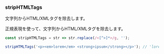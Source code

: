 ### stripHTMLTags

文字列からHTML/XMLタグを除去します。

正規表現を使って、文字列からHTML/XMLタグを除去します。

```js
const stripHTMLTags = str => str.replace(/<[^>]*>/g, '');
```

```js
stripHTMLTags('<p><em>lorem</em> <strong>ipsum</strong></p>'); // 'lorem ipsum'
```
